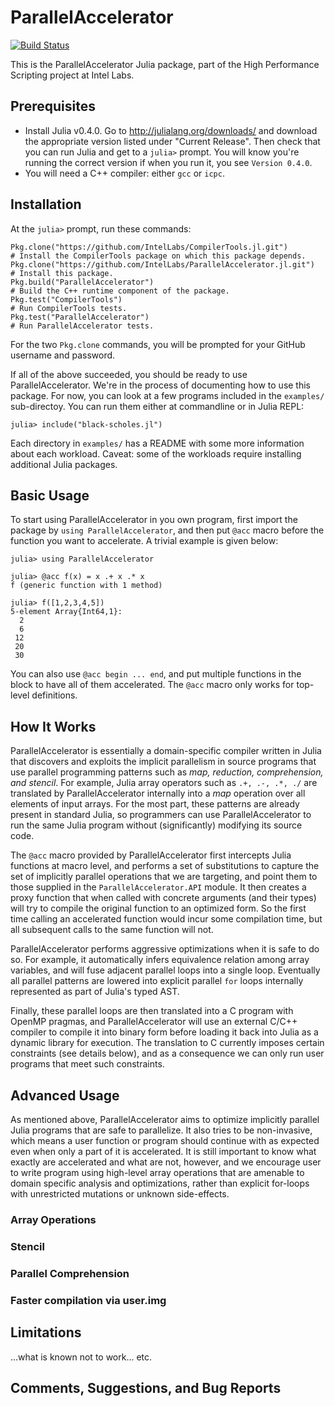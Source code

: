# ParallelAccelerator

[![Build Status](https://magnum.travis-ci.com/IntelLabs/ParallelAccelerator.jl.svg?token=149Z9PxxcSTNz1n9bRpz&branch=master)](https://magnum.travis-ci.com/IntelLabs/ParallelAccelerator.jl)

This is the ParallelAccelerator Julia package, part of the High
Performance Scripting project at Intel Labs. 

## Prerequisites

  * Install Julia v0.4.0.  Go to http://julialang.org/downloads/ and
    download the appropriate version listed under "Current Release".
    Then check that you can run Julia and get to a `julia>` prompt.
    You will know you're running the correct version if when you run
    it, you see `Version 0.4.0`.
  * You will need a C++ compiler: either `gcc` or `icpc`.

## Installation

At the `julia>` prompt, run these commands:

``` .julia
Pkg.clone("https://github.com/IntelLabs/CompilerTools.jl.git")        # Install the CompilerTools package on which this package depends.
Pkg.clone("https://github.com/IntelLabs/ParallelAccelerator.jl.git")  # Install this package.
Pkg.build("ParallelAccelerator")                                      # Build the C++ runtime component of the package.
Pkg.test("CompilerTools")                                             # Run CompilerTools tests.
Pkg.test("ParallelAccelerator")                                       # Run ParallelAccelerator tests.
```

For the two `Pkg.clone` commands, you will be prompted for your GitHub
username and password.
 
If all of the above succeeded, you should be ready to use
ParallelAccelerator.  We're in the process of documenting how to use this
package.  For now, you can look at a few programs included in the `examples/`
sub-directoy. You can run them either at commandline or in Julia REPL:

```
julia> include("black-scholes.jl")
```

Each directory in `examples/` has a README with some more information about
each workload.  Caveat: some of the workloads require installing additional
Julia packages.

## Basic Usage

To start using ParallelAccelerator in you own program, first import the 
package by `using ParallelAccelerator`, and then put `@acc` macro before
the function you want to accelerate. A trivial example is given below:

``` .julia
julia> using ParallelAccelerator

julia> @acc f(x) = x .+ x .* x
f (generic function with 1 method)

julia> f([1,2,3,4,5])
5-element Array{Int64,1}:
  2
  6
 12
 20
 30
```

You can also use `@acc begin ... end`, and put multiple functions in the block
to have all of them accelerated. The `@acc` macro only works for top-level 
definitions.

## How It Works

ParallelAccelerator is essentially a domain-specific compiler written in Julia
that discovers and exploits the implicit parallelism in source programs that 
use parallel programming patterns such as *map, reduction, comprehension, and
stencil*. For example, Julia array operators such as `.+, .-, .*, ./` are 
translated by ParallelAccelerator internally into a *map* operation over all
elements of input arrays.  For the most part, these patterns are already 
present in standard Julia, so programmers can use ParallelAccelerator to 
run the same Julia program without (significantly) modifying its source code. 

The `@acc` macro provided by ParallelAccelerator first intercepts Julia
functions at macro level, and performs a set of substitutions to capture the
set of implicitly parallel operations that we are targeting, and point them to
those supplied in the `ParallelAccelerator.API` module. It then creates a proxy
function that when called with concrete arguments (and their types) will try to
compile the original function to an optimized form. So the first time
calling an accelerated function would incur some compilation time, but all
subsequent calls to the same function will not.

ParallelAccelerator performs aggressive optimizations when it is safe to do so.
For example, it automatically infers equivalence relation among array
variables, and will fuse adjacent parallel loops into a single loop. Eventually
all parallel patterns are lowered into explicit parallel `for` loops internally
represented as part of Julia's typed AST. 

Finally, these parallel loops are then translated into a C program with OpenMP
pragmas, and ParallelAccelerator will use an external C/C++ compiler to compile
it into binary form before loading it back into Julia as a dynamic library for
execution. The translation to C currently imposes certain constraints (see
details below), and as a consequence we can only run user programs that meet such
constraints. 

## Advanced Usage

As mentioned above, ParallelAccelerator aims to optimize implicitly parallel
Julia programs that are safe to parallelize. It also tries to be non-invasive, 
which means a user function or program should continue with as expected
even when only a part of it is accelerated. It is still important to know what
exactly are accelerated and what are not, however, and we encourage user to
write program using high-level array operations that are amenable to domain
specific analysis and optimizations, rather than explicit for-loops with
unrestricted mutations or unknown side-effects. 

### Array Operations

### Stencil

### Parallel Comprehension 

### Faster compilation via user.img

## Limitations 

...what is known not to work... etc.

## Comments, Suggestions, and Bug Reports



